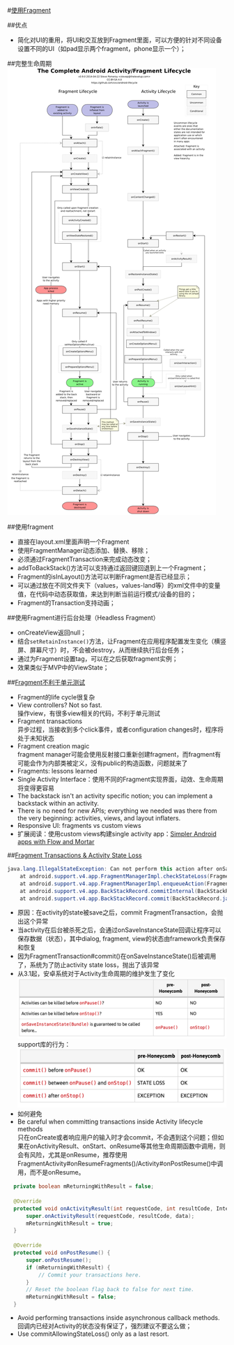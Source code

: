 #[使用Fragment](http://www.vogella.com/tutorials/AndroidFragments/article.html)

##优点
+  简化对UI的重用，将UI和交互放到Fragment里面，可以方便的针对不同设备设置不同的UI（如pad显示两个fragment，phone显示一个）；

##完整生命周期
![FullFragmentAndActivityLifeCycle.png](assets/FullFragmentAndActivityLifeCycle.png)

##使用fragment
+  直接在layout.xml里面声明一个Fragment
+  使用FragmentManager动态添加、替换、移除；
  +  必须通过FragmentTransaction来完成动态改变；
  +  addToBackStack()方法可以支持通过返回键回退到上一个Fragment；
+  Fragment的isInLayout()方法可以判断Fragment是否已经显示；
+  可以通过放在不同文件夹下（values，values-land等）的xml文件中的变量值，在代码中动态获取值，来达到判断当前运行模式/设备的目的；
+  Fragment的Transaction支持动画；

##使用Fragment进行后台处理（Headless Fragment）
+  onCreateView返回null；
+  结合`setRetainInstance()`方法，让Fragment在应用程序配置发生变化（横竖屏、屏幕尺寸）时，不会被destroy，从而继续执行后台任务；
+  通过为Fragment设置tag，可以在之后获取fragment实例；
+  效果类似于MVP中的ViewState；

##[Fragment不利于单元测试](https://corner.squareup.com/2014/10/advocating-against-android-fragments.html)
+  Fragment的life cycle很复杂
+  View controllers? Not so fast.  
操作view，有很多view相关的代码，不利于单元测试
+  Fragment transactions  
异步过程，当接收到多个click事件，或者configuration changes时，程序将处于未知状态
+  Fragment creation magic  
fragment manager可能会使用反射接口重新创建fragment，而fragment有可能会作为内部类被定义，没有public的构造函数，问题就来了
+  Fragments: lessons learned
  +  Single Activity Interface：使用不同的Fragment实现界面，动效、生命周期将变得更容易
  +  The backstack isn't an activity specific notion; you can implement a backstack within an activity.
  +  There is no need for new APIs; everything we needed was there from the very beginning: activities, views, and layout inflaters.
+  Responsive UI: fragments vs custom views
+  扩展阅读：使用custom views构建single activity app：[Simpler Android apps with Flow and Mortar](https://corner.squareup.com/2014/01/mortar-and-flow.html)

##[Fragment Transactions & Activity State Loss](http://www.androiddesignpatterns.com/2013/08/fragment-transaction-commit-state-loss.html)
```java
java.lang.IllegalStateException: Can not perform this action after onSaveInstanceState
    at android.support.v4.app.FragmentManagerImpl.checkStateLoss(FragmentManager.java:1341)
    at android.support.v4.app.FragmentManagerImpl.enqueueAction(FragmentManager.java:1352)
    at android.support.v4.app.BackStackRecord.commitInternal(BackStackRecord.java:595)
    at android.support.v4.app.BackStackRecord.commit(BackStackRecord.java:574)
```
+  原因：在activity的state被save之后，commit FragmentTransaction，会抛出这个异常
+  当activity在后台被杀死之后，会通过onSaveInstanceState回调让程序可以保存数据（状态），其中dialog, fragment, view的状态由framework负责保存和恢复
+  因为FragmentTransaction#commit()在onSaveInstanceState()后被调用了，系统为了防止activity state loss，抛出了该异常
+  从3.1起，安卓系统对于Activity生命周期的维护发生了变化  
![android_activity_life_cycle_change.png](assets/android_activity_life_cycle_change.png)
support库的行为：    
![android_activity_life_cycle_change2.png](assets/android_activity_life_cycle_change2.png)
+  如何避免
  +  Be careful when committing transactions inside Activity lifecycle methods  
  只在onCreate或者响应用户的输入时才会commit，不会遇到这个问题；但如果在onActivityResult、onStart、onResume等其他生命周期函数中调用，则会有风险，尤其是onResume，推荐使用FragmentActivity#onResumeFragments()/Activity#onPostResume()中调用，而不是onResume。  
  ```java
    private boolean mReturningWithResult = false;
    
    @Override
    protected void onActivityResult(int requestCode, int resultCode, Intent data) {
        super.onActivityResult(requestCode, resultCode, data);
        mReturningWithResult = true;
    }
    
    @Override
    protected void onPostResume() {
        super.onPostResume();
        if (mReturningWithResult) {
            // Commit your transactions here.
        }
        // Reset the boolean flag back to false for next time.
        mReturningWithResult = false;
    }
  ```
  +  Avoid performing transactions inside asynchronous callback methods.   
  回调内已经对Activity的状态没有保证了，强烈建议不要这么做；
  +  Use commitAllowingStateLoss() only as a last resort.